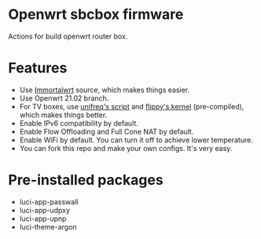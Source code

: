 # Openwrt sbcbox firmware
Actions for build openwrt router box.

# Features

* Use [Immortalwrt](https://github.com/immortalwrt/immortalwrt) source, which makes things easier.
* Use Openwrt 21.02 branch.
* For TV boxes, use [unifreq's script](https://github.com/unifreq/openwrt_packit/blob/master/README.ACTION.md) and [flippy's kernel](https://github.com/breakings/OpenWrt/tree/main/opt/kernel) (pre-compiled), which makes things better.
* Enable IPv6 compatibility by default.
* Enable Flow Offloading and Full Cone NAT by default.
* Enable WiFi by default. You can turn it off to achieve lower temperature.
* You can fork this repo and make your own configs. It's very easy.

# Pre-installed packages

* luci-app-passwall
* luci-app-udpxy
* luci-app-upnp
* luci-theme-argon